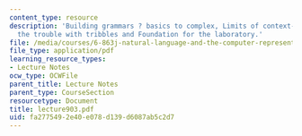 ```yaml
---
content_type: resource
description: 'Building grammars ? basics to complex, Limits of context-free grammars:
  the trouble with tribbles and Foundation for the laboratory.'
file: /media/courses/6-863j-natural-language-and-the-computer-representation-of-knowledge-spring-2003/fa2775492e40e078d139d6087ab5c2d7_lecture903.pdf
file_type: application/pdf
learning_resource_types:
- Lecture Notes
ocw_type: OCWFile
parent_title: Lecture Notes
parent_type: CourseSection
resourcetype: Document
title: lecture903.pdf
uid: fa277549-2e40-e078-d139-d6087ab5c2d7
---
```

